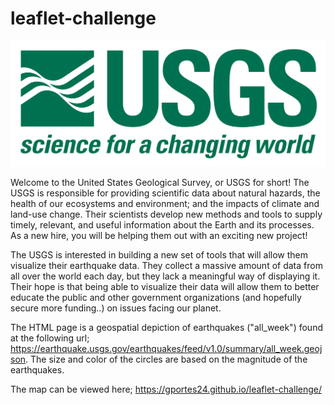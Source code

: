 # leaflet-challenge
![1-Logo](Images/1-Logo.png)

Welcome to the United States Geological Survey, or USGS for short! The USGS is responsible for providing scientific data about natural hazards, the health of our ecosystems and environment; and the impacts of climate and land-use change. Their scientists develop new methods and tools to supply timely, relevant, and useful information about the Earth and its processes. As a new hire, you will be helping them out with an exciting new project!

The USGS is interested in building a new set of tools that will allow them visualize their earthquake data. They collect a massive amount of data from all over the world each day, but they lack a meaningful way of displaying it. Their hope is that being able to visualize their data will allow them to better educate the public and other government organizations (and hopefully secure more funding..) on issues facing our planet.

The HTML page is a geospatial depiction of earthquakes ("all_week") found at the following url; https://earthquake.usgs.gov/earthquakes/feed/v1.0/summary/all_week.geojson.  The size and color of the circles are based on the magnitude of the earthquakes.

The map can be viewed here; https://gportes24.github.io/leaflet-challenge/


